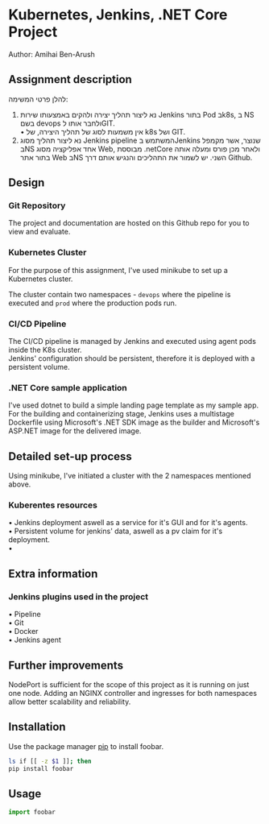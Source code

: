 
# Kubernetes, Jenkins, .NET Core Project
Author: Amihai Ben-Arush

## Assignment description
להלן פרטי המשימה:  
1. נא ליצור תהליך יצירה ולהקים באמצעותו שירות Jenkins בתור Pod בk8s, ב NS בשם devops ולחבר אותו לGIT.  
   • אין משמעות לסוג של תהליך היצירה, של k8s ושל GIT.  
2. נא ליצור תהליך מסוג Jenkins pipeline המשתמש בJenkins שנוצר,
אשר מקמפל בNS אחד אפליקציה מסוג Web, מבוססת  .netCore
ולאחר מכן פורס ומעלה אותה בתור אתר Web בNS השני.
יש לשמור את התהליכים והנגיש אותם דרך Github.

## Design
### Git Repository
The project and documentation are hosted on this Github repo for you to view and evaluate.

### Kubernetes Cluster
For the purpose of this assignment, I've used minikube to set up a Kubernetes cluster.  
<!-- Both Jenkins and production pods must be able to communicate with outside of the cluster, therefore I've set up a service and ingress for both with an NGINX controller.   -->
The cluster contain two namespaces - `devops` where the pipeline is executed and `prod` where the production pods run.  

### CI/CD Pipeline
The CI/CD pipeline is managed by Jenkins and executed using agent pods inside the K8s cluster.  
Jenkins' configuration should be persistent, therefore it is deployed with a persistent volume.  

### .NET Core sample application
I've used dotnet to build a simple landing page template as my sample app.  
For the building and containerizing stage, Jenkins uses a multistage Dockerfile using Microsoft's .NET SDK image as the builder and Microsoft's ASP.NET image for the delivered image.  

## Detailed set-up process
Using minikube, I've initiated a cluster with the 2 namespaces mentioned above.  

### Kuberentes resources
   • Jenkins deployment aswell as a service for it's GUI and for it's agents.  
   • Persistent volume for jenkins' data, aswell as a pv claim for it's deployment.  
   •

## Extra information
### Jenkins plugins used in the project
   • Pipeline  
   • Git  
   • Docker  
   • Jenkins agent  


## Further improvements
NodePort is sufficient for the scope of this project as it is running on just one node.
Adding an NGINX controller and ingresses for both namespaces allow better scalability and reliability.

## Installation
Use the package manager [pip](https://pip.pypa.io/en/stable/) to install foobar.

```bash
ls if [[ -z $1 ]]; then
pip install foobar
```

## Usage

```python
import foobar
```